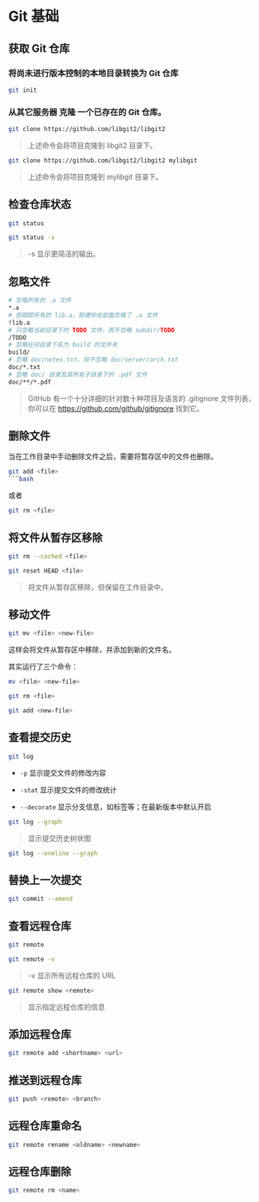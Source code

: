 # Git 基础

## 获取 Git 仓库

### 将尚未进行版本控制的本地目录转换为 Git 仓库

```bash
git init
```

### 从其它服务器 克隆 一个已存在的 Git 仓库。

```bash
git clone https://github.com/libgit2/libgit2
```

> 上述命令会将项目克隆到 libgit2 目录下。

```bash
git clone https://github.com/libgit2/libgit2 mylibgit
```

> 上述命令会将项目克隆到 mylibgit 目录下。

## 检查仓库状态

```bash
git status
```

```bash
git status -s
```

> -s 显示更简洁的输出。

## 忽略文件

```bash
# 忽略所有的 .a 文件
*.a
# 但跟踪所有的 lib.a，即便你在前面忽略了 .a 文件
!lib.a
# 只忽略当前目录下的 TODO 文件，而不忽略 subdir/TODO
/TODO
# 忽略任何目录下名为 build 的文件夹
build/
# 忽略 doc/notes.txt，但不忽略 doc/server/arch.txt
doc/*.txt
# 忽略 doc/ 目录及其所有子目录下的 .pdf 文件
doc/**/*.pdf
```

> GitHub 有一个十分详细的针对数十种项目及语言的 .gitignore 文件列表， 你可以在 https://github.com/github/gitignore 找到它。

## 删除文件

当在工作目录中手动删除文件之后，需要将暂存区中的文件也删除。

````bash
git add <file>
```bash
````

或者

```bash
git rm <file>
```

## 将文件从暂存区移除

```bash
git rm --cached <file>
```

```bash
git reset HEAD <file>
```

> 将文件从暂存区移除，但保留在工作目录中。

## 移动文件

```bash
git mv <file> <new-file>
```

这样会将文件从暂存区中移除，并添加到新的文件名。

其实运行了三个命令：

```bash
mv <file> <new-file>

git rm <file>

git add <new-file>
```

## 查看提交历史

```bash
git log
```

- `-p` 显示提交文件的修改内容

- `-stat` 显示提交文件的修改统计

- `--decorate` 显示分支信息，如标签等；在最新版本中默认开启

```bash
git log --graph
```

> 显示提交历史树状图

```bash
git log --oneline --graph
```

## 替换上一次提交

```bash
git commit --amend
```

## 查看远程仓库

```bash
git remote
```

```bash
git remote -v
```

> -v 显示所有远程仓库的 URL

```bash
git remote show <remote>
```

> 显示指定远程仓库的信息

## 添加远程仓库

```bash
git remote add <shortname> <url>
```

## 推送到远程仓库

```bash
git push <remote> <branch>
```

## 远程仓库重命名

```bash
git remote rename <oldname> <newname>
```

## 远程仓库删除

```bash
git remote rm <name>
```

